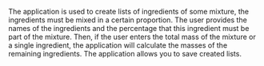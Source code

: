 The application is used to create lists of ingredients of some mixture, the ingredients must be mixed in a certain proportion. The user provides the names of the ingredients and the percentage that this ingredient must be part of the mixture. Then, if the user enters the total mass of the mixture or a single ingredient, the application will calculate the masses of the remaining ingredients. The application allows you to save created lists.
